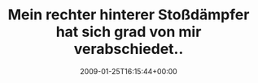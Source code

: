 ---
retweeted: false
source: <a href="http://twitter.com" rel="nofollow">Twitter Web Client</a>
entities:
  hashtags:
  - text: fail
    indices:
    - '73'
    - '78'
  symbols: []
  user_mentions: []
  urls: []
display_text_range:
- '0'
- '78'
favorite_count: '0'
id_str: '1146900104'
truncated: false
retweet_count: '0'
id: '1146900104'
created_at: Sun Jan 25 16:15:44 +0000 2009
favorited: false
full_text: 'Mein rechter hinterer Stoßdämpfer hat sich grad von mir verabschiedet...
  #fail'
lang: de
tags:
- fail
- pesos/twitter
date: '2009-01-25T16:15:44+00:00'
src: https://twitter.com/bascht/status/1146900104
original_url: https://twitter.com/bascht/status/1146900104
type: twitter_tweet
text: 'Mein rechter hinterer Stoßdämpfer hat sich grad von mir verabschiedet... #fail'
title: Mein rechter hinterer Stoßdämpfer hat sich grad von mir verabschiedet..

---